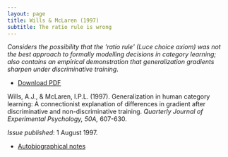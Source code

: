 ```yaml
---
layout: page
title: Wills & McLaren (1997)
subtitle: The ratio rule is wrong
---
```


_Considers the possibility that the 'ratio rule' (Luce choice axiom) was not
the best approach to formally modelling decisions in category learning; also
contains an empirical demonstration that generalization gradients sharpen under
discriminative training_.

- [Download PDF](1997wills.pdf)

Wills, A.J., & McLaren, I.P.L. (1997). Generalization in human category learning: A connectionist explanation of differences in gradient after discriminative and non-discriminative training. _Quarterly Journal of Experimental Psychology, 50A,_ 607-630. 

_Issue published_: 1 August 1997.

- [Autobiographical notes](auto101.md)
